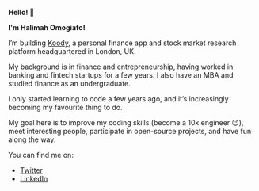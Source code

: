 <p><strong> Hello! 👋 </strong></p>
<p><strong> I'm Halimah Omogiafo! </strong></p>

I’m building <a href="https://www.koody.co" target="_blank">Koody</a>, a personal finance app and stock market research platform headquartered in London, UK.

My background is in finance and entrepreneurship, having worked in banking and fintech startups for a few years. I also have an MBA and studied finance as an undergraduate.

I only started learning to code a few years ago, and it’s increasingly becoming my favourite thing to do.

My goal here is to improve my coding skills (become a 10x engineer 😉), meet interesting people, participate in open-source projects, and have fun along the way.

You can find me on:
- <a href="https://twitter.com/HalimahOO" target="_blank"> Twitter </a>
- <a href="https://www.linkedin.com/in/halimah-omogiafo" target="_blank"> LinkedIn </a>

<!--
**omogiafoh/omogiafoh** is a ✨ _special_ ✨ repository because its `README.md` (this file) appears on your GitHub profile.
